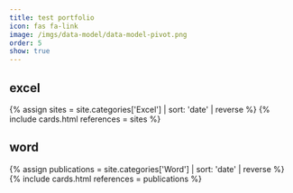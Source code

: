 ```yaml
---
title: test portfolio
icon: fas fa-link
image: /imgs/data-model/data-model-pivot.png
order: 5
show: true
---
```


## excel

{% assign sites = site.categories['Excel'] | sort: 'date' | reverse %}
{% include cards.html references = sites %}

## word

{% assign publications = site.categories['Word'] | sort: 'date' | reverse %}
{% include cards.html references = publications %}

